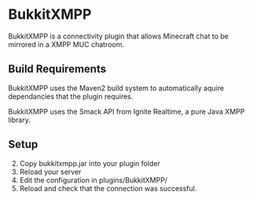 BukkitXMPP
==========

BukkitXMPP is a connectivity plugin that allows Minecraft chat to be mirrored
in a XMPP MUC chatroom.

Build Requirements
------------------

BukkitXMPP uses the Maven2 build system to automatically aquire dependancies
that the plugin requires.

BukkitXMPP uses the Smack API from Ignite Realtime, a pure Java XMPP library.

Setup
-----

2. Copy bukkitxmpp.jar into your plugin folder
3. Reload your server
4. Edit the configuration in plugins/BukkitXMPP/
5. Reload and check that the connection was successful.
